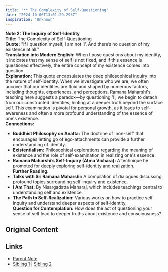 ```yaml
---
title: "** The Complexity of Self-Questioning"
date: "2024-10-06T13:01:29.295Z"
inspiration: "Unknown"
---
```


  
**Note 2: The Inquiry of Self-Identity**  
**Title:** The Complexity of Self-Questioning  
**Quote:** "If I question myself, I am not ‘I’. And there’s no question of my existence at all."  
**Translation into Modern English:** When I pose questions about my identity, it indicates that my sense of self is not fixed, and if this essence is questioned effectively, the entire concept of my existence comes into question.  
**Explanation:** This quote encapsulates the deep philosophical inquiry into the nature of self-identity. When we investigate who we are, we often uncover that our identities are fluid and shaped by numerous factors, including thoughts, experiences, and perceptions. Ramana Maharshi's teaching here suggests a paradox—by questioning 'I', we begin to detach from our constructed identities, hinting at a deeper truth beyond the surface self. This examination is pivotal for personal growth, as it leads to self-awareness and often a more profound understanding of the essence of one's existence.  
**Connections:**  
- **Buddhist Philosophy on Anatta:** The doctrine of 'non-self' that encourages letting go of ego-attachments can provide a further understanding of identity.  
- **Existentialism:** Philosophical explorations regarding the meaning of existence and the role of self-examination in realizing one's essence.  
- **Ramana Maharshi’s Self-Inquiry (Atma Vichara):** A technique he promoted for deeply exploring self-identity and realization.  
**Further Reading:**  
- **Talks with Sri Ramana Maharshi:** A compilation of dialogues discussing profound topics surrounding self-inquiry and existence.  
- **I Am That:** By Nisargadatta Maharaj, which includes teachings central to understanding self and existence.  
- **The Path to Self-Realization:** Various works on how to practice self-inquiry and understand deeper aspects of self-identity.  
**Question for Contemplation:** How does the act of questioning your sense of self lead to deeper truths about existence and consciousness?  


## Original Content



## Links

- [Parent Note](/parent-note.md)
- [Sibling 1](/zettel1.md) | [Sibling 2](/zettel2.md)

